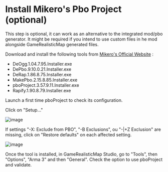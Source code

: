 # Install Mikero's Pbo Project (optional)

This step is optional, it can work as an alternative to the integrated mod/pbo generator. It might be required if you intend to use custom files in he mod alongside GameRealisticMap generated files.

Download and install the following tools from [Mikero's Official Website](https://mikero.bytex.digital/Downloads) :
* DeOgg.1.04.7.95.Installer.exe
* DePbo.9.10.0.21.Installer.exe
* DeRap.1.86.8.75.Installer.exe
* MakePbo.2.15.8.85.Installer.exe
* pboProject.3.57.9.11.Installer.exe
* Rapify.1.90.8.79.Installer.exe

Launch a first time pboProject to check its configuration.

Click on "Setup..."

![image](https://github.com/jetelain/ArmaRealMap/assets/33651126/c5926238-2b8c-40b7-a36f-f41e731dd5cc)

If settings "-X: Exclude from PBO", "-B Exclusions", ou "-|+Z Exclusion" are missing, click on "Restore defaults" on each affected setting.

![image](https://github.com/jetelain/ArmaRealMap/assets/33651126/14dc0f95-7935-497e-8f86-2695e8a2b1ce)

Once the tool is installed, in GameRealisticMap Studio, go to "Tools", then "Options", "Arma 3" and then "General". Check the option to use pboProject and validate.